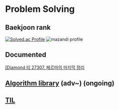 # Problem Solving
## Baekjoon rank
[![Solved.ac Profile](http://mazassumnida.wtf/api/v2/generate_badge?boj=furthermares)](https://solved.ac/furthermares)
![mazandi profile](http://mazandi.herokuapp.com/api?handle=furthermares&theme=warm)

## Documented
[[Diamond II] 27307. 페르마의 마지막 정리](백준/Diamond/27307. 페르마의 마지막 정리/explanation.md)

## [Algorithm library](Algorithms) (adv~) (ongoing)

## [TIL](TIL.md)
